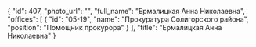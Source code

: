 {
    "id": 407,
    "photo_url": "",
    "full_name": "Ермалицкая Анна Николаевна",
    "offices": [
        {
            "id": "05-19",
            "name": "Прокуратура Солигорского района",
            "position": "Помощник прокурора"
        }
    ],
    "title": "Ермалицкая Анна Николаевна"
}